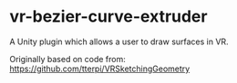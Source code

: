 # vr-bezier-curve-extruder
A Unity plugin which allows a user to draw surfaces in VR.

Originally based on code from: https://github.com/tterpi/VRSketchingGeometry
